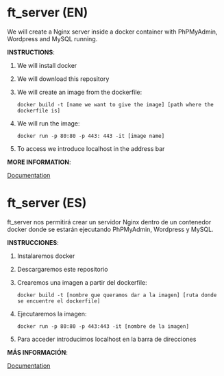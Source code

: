 # ft_server (EN)

We will create a Nginx server inside a docker container with PhPMyAdmin, Wordpress and MySQL running.

**INSTRUCTIONS**:

1) We will install docker

2) We will download this repository

3) We will create an image from the dockerfile:

   `docker build -t [name we want to give the image] [path where the dockerfile is]`

4) We will run the image:

   `docker run -p 80:80 -p 443: 443 -it [image name]`

5) To access we introduce localhost in the address bar

**MORE INFORMATION**:

[Documentation](/Documentation)

# ft_server (ES)

ft_server nos permitirá crear un servidor Nginx dentro de un contenedor docker donde se estarán ejecutando PhPMyAdmin, Wordpress y MySQL.

**INSTRUCCIONES**:

1) Instalaremos docker

2) Descargaremos este repositorio

3) Crearemos una imagen a partir del dockerfile:

   `docker build -t [nombre que queramos dar a la imagen] [ruta donde se encuentre el dockerfile]`

4) Ejecutaremos la imagen:

   `docker run -p 80:80 -p 443:443 -it [nombre de la imagen]`

5) Para acceder introducimos localhost en la barra de direcciones

**MÁS INFORMACIÓN**:

[Documentation](/Documentation)



